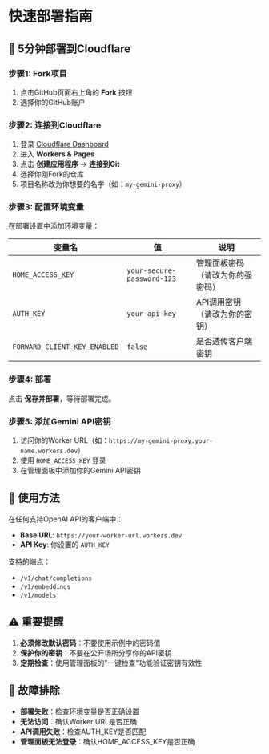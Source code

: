 # 快速部署指南

## 🚀 5分钟部署到Cloudflare

### 步骤1: Fork项目
1. 点击GitHub页面右上角的 **Fork** 按钮
2. 选择你的GitHub账户

### 步骤2: 连接到Cloudflare
1. 登录 [Cloudflare Dashboard](https://dash.cloudflare.com/)
2. 进入 **Workers & Pages**
3. 点击 **创建应用程序** → **连接到Git**
4. 选择你刚Fork的仓库
5. 项目名称改为你想要的名字（如：`my-gemini-proxy`）

### 步骤3: 配置环境变量
在部署设置中添加环境变量：

| 变量名 | 值 | 说明 |
|--------|-----|------|
| `HOME_ACCESS_KEY` | `your-secure-password-123` | 管理面板密码（请改为你的强密码） |
| `AUTH_KEY` | `your-api-key` | API调用密钥（请改为你的密钥） |
| `FORWARD_CLIENT_KEY_ENABLED` | `false` | 是否透传客户端密钥 |

### 步骤4: 部署
点击 **保存并部署**，等待部署完成。

### 步骤5: 添加Gemini API密钥
1. 访问你的Worker URL（如：`https://my-gemini-proxy.your-name.workers.dev`）
2. 使用 `HOME_ACCESS_KEY` 登录
3. 在管理面板中添加你的Gemini API密钥

## 🎯 使用方法

在任何支持OpenAI API的客户端中：
- **Base URL**: `https://your-worker-url.workers.dev`
- **API Key**: 你设置的 `AUTH_KEY`

支持的端点：
- `/v1/chat/completions`
- `/v1/embeddings` 
- `/v1/models`

## ⚠️ 重要提醒

1. **必须修改默认密码**：不要使用示例中的密码值
2. **保护你的密钥**：不要在公开场所分享你的API密钥
3. **定期检查**：使用管理面板的"一键检查"功能验证密钥有效性

## 🔧 故障排除

- **部署失败**：检查环境变量是否正确设置
- **无法访问**：确认Worker URL是否正确
- **API调用失败**：检查AUTH_KEY是否匹配
- **管理面板无法登录**：确认HOME_ACCESS_KEY是否正确